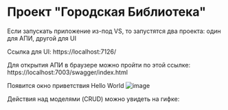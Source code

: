 # Проект "Городская Библиотека"

Если запускать приложение из-под VS, то запустятся два проекта: один для АПИ, другой для UI

Ссылка для UI:
https://localhost:7126/

Для открытия АПИ в браузере можно пройти по этой ссылке:
https://localhost:7003/swagger/index.html

Появится окно приветствия Hello World
![image](https://user-images.githubusercontent.com/106357376/171076175-5470d821-5b99-47d9-947b-7ef16aa9807e.png)

Действия над моделями (CRUD) можно увидеть на гифке:
